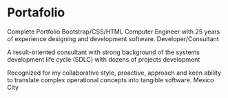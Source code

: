 # Portafolio
Complete Portfolio 
Bootstrap/CSS/HTML
Computer Engineer with 25 years of experience designing and development software. Developer/Consultant

A result-oriented consultant with strong background of the systems development life cycle (SDLC) with dozens of projects development

Recognized for my collaborative style, proactive, approach and keen ability to translate complex operational concepts into tangible software.
Mexico City
